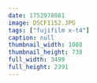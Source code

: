```yaml
---
date: 1752978081
image: DSCF1152.JPG
tags: ["fujifilm x-t4"]
caption: null
thumbnail_width: 1080
thumbnail_height: 738
full_width: 3499
full_height: 2391
---
```

